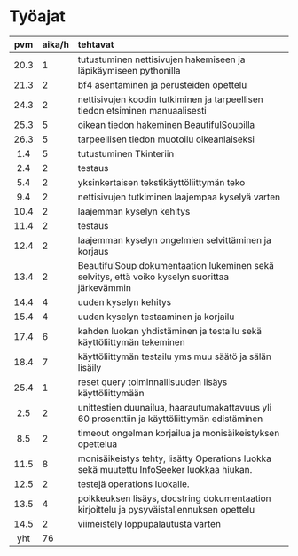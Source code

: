# Työajat

| pvm   | aika/h | tehtavat  |
| :----:|:-------| :-----|
| 20.3  | 1      | tutustuminen nettisivujen hakemiseen ja läpikäymiseen pythonilla |
| 21.3  | 2      | bf4 asentaminen ja perusteiden opettelu |
| 24.3  | 2      | nettisivujen koodin tutkiminen ja tarpeellisen tiedon etsiminen manuaalisesti |
| 25.3  | 5      | oikean tiedon hakeminen BeautifulSoupilla |
| 26.3  | 5      | tarpeellisen tiedon muotoilu oikeanlaiseksi |
| 1.4   | 5      | tutustuminen Tkinteriin |
| 2.4   | 2      | testaus |
| 5.4   | 2      | yksinkertaisen tekstikäyttöliittymän teko |
| 9.4   | 2      | nettisivujen tutkiminen laajempaa kyselyä varten |
| 10.4  | 2      | laajemman kyselyn kehitys |
| 11.4  | 2      | testaus|
| 12.4  | 2      | laajemman kyselyn ongelmien selvittäminen ja korjaus |
| 13.4  | 2      | BeautifulSoup dokumentaation lukeminen sekä selvitys, että voiko kyselyn suorittaa järkevämmin |
| 14.4  | 4      | uuden kyselyn kehitys |
| 15.4  | 4      | uuden kyselyn testaaminen ja korjailu |
| 17.4  | 6      | kahden luokan yhdistäminen ja testailu sekä käyttöliittymän tekeminen |
| 18.4  | 7      | käyttöliittymän testailu yms muu säätö ja sälän lisäily |
| 25.4  | 1      | reset query toiminnallisuuden lisäys käyttöliittymään |
| 2.5   | 2      | unittestien duunailua, haarautumakattavuus yli 60 prosenttiin ja käyttöliittymän edistäminen |
| 8.5   | 2      | timeout ongelman korjailua ja monisäikeistyksen opettelua |
| 11.5  | 8      | monisäikeistys tehty, lisätty Operations luokka sekä muutettu InfoSeeker luokkaa hiukan. |
| 12.5  | 2      | testejä operations luokalle. |
| 13.5  | 4      | poikkeuksen lisäys, docstring dokumentaation kirjoittelu ja pysyväistallennuksen opettelu |
| 14.5  | 2      | viimeistely loppupalautusta varten |
| yht   | 76     | |
